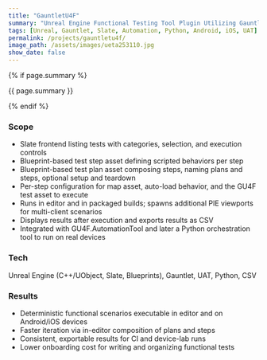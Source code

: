 ```yaml
---
title: "GauntletU4F"
summary: "Unreal Engine Functional Testing Tool Plugin Utilizing Gauntlet"
tags: [Unreal, Gauntlet, Slate, Automation, Python, Android, iOS, UAT]
permalink: /projects/gauntletu4f/
image_path: /assets/images/ueta253110.jpg
show_date: false
---
```


{% if page.summary %}
<p class="page__lead">{{ page.summary }}</p>
{% endif %}

### Scope
<ul>
  <li>Slate frontend listing tests with categories, selection, and execution controls</li>
  <li>Blueprint-based test step asset defining scripted behaviors per step</li>
  <li>Blueprint-based test plan asset composing steps, naming plans and steps, optional setup and teardown</li>
  <li>Per-step configuration for map asset, auto-load behavior, and the GU4F test asset to execute</li>
  <li>Runs in editor and in packaged builds; spawns additional PIE viewports for multi-client scenarios</li>
  <li>Displays results after execution and exports results as CSV</li>
  <li>Integrated with GU4F.AutomationTool and later a Python orchestration tool to run on real devices</li>
</ul>

### Tech
Unreal Engine (C++/UObject, Slate, Blueprints), Gauntlet, UAT, Python, CSV

### Results
<ul>
  <li>Deterministic functional scenarios executable in editor and on Android/iOS devices</li>
  <li>Faster iteration via in-editor composition of plans and steps</li>
  <li>Consistent, exportable results for CI and device-lab runs</li>
  <li>Lower onboarding cost for writing and organizing functional tests</li>
</ul>

